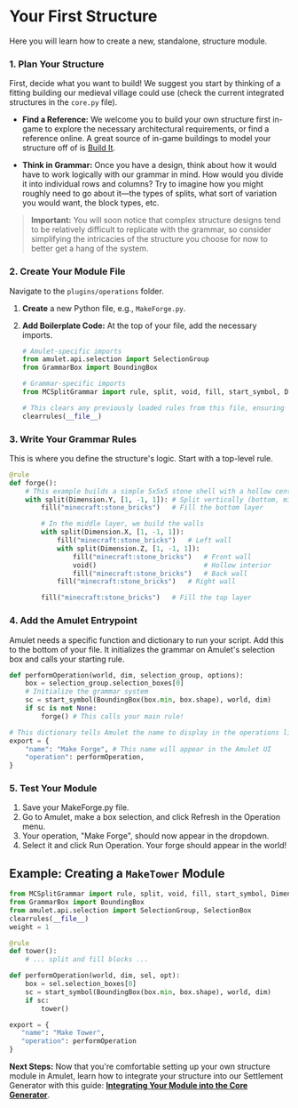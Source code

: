 # Your First Structure

Here you will learn how to create a new, standalone, structure module.

### 1. Plan Your Structure

First, decide what you want to build! We suggest you start by thinking of a fitting building our medieval village could use (check the current integrated structures in the `core.py` file).

* **Find a Reference:** We welcome you to build your own structure first in-game to explore the necessary architectural requirements, or find a reference online. A great source of in-game buildings to model your structure off of is [Build It](https://builditapp.com/).

* **Think in Grammar:** Once you have a design, think about how it would have to work logically with our grammar in mind. How would you divide it into individual rows and columns? Try to imagine how you might roughly need to go about it—the types of splits, what sort of variation you would want, the block types, etc.

 > **Important:** You will soon notice that complex structure designs tend to be relatively difficult to replicate with the grammar, so consider simplifying the intricacies of the structure you choose for now to better get a hang of the system. 

### 2. Create Your Module File
Navigate to the `plugins/operations` folder.
1.  **Create** a new Python file, e.g., `MakeForge.py`.
2.  **Add Boilerplate Code:** At the top of your file, add the necessary imports.

    ```python
    # Amulet-specific imports
    from amulet.api.selection import SelectionGroup
    from GrammarBox import BoundingBox

    # Grammar-specific imports
    from MCSplitGrammar import rule, split, void, fill, start_symbol, Dimension, clearrules

    # This clears any previously loaded rules from this file, ensuring a clean slate on refresh
    clearrules(__file__)
    ```

### 3. Write Your Grammar Rules
This is where you define the structure's logic. Start with a top-level rule.

```python
@rule
def forge():
    # This example builds a simple 5x5x5 stone shell with a hollow center
    with split(Dimension.Y, [1, -1, 1]): # Split vertically (bottom, middle, top)
        fill("minecraft:stone_bricks")   # Fill the bottom layer

        # In the middle layer, we build the walls
        with split(Dimension.X, [1, -1, 1]):
            fill("minecraft:stone_bricks")   # Left wall
            with split(Dimension.Z, [1, -1, 1]):
                fill("minecraft:stone_bricks")   # Front wall
                void()                           # Hollow interior
                fill("minecraft:stone_bricks")   # Back wall
            fill("minecraft:stone_bricks")   # Right wall

        fill("minecraft:stone_bricks")   # Fill the top layer
```
### 4. Add the Amulet Entrypoint
Amulet needs a specific function and dictionary to run your script. Add this to the bottom of your file. It initializes the grammar on Amulet's selection box and calls your starting rule.
```python
def performOperation(world, dim, selection_group, options):
    box = selection_group.selection_boxes[0]
    # Initialize the grammar system
    sc = start_symbol(BoundingBox(box.min, box.shape), world, dim)
    if sc is not None:
        forge() # This calls your main rule!

# This dictionary tells Amulet the name to display in the operations list
export = {
    "name": "Make Forge", # This name will appear in the Amulet UI
    "operation": performOperation,
}
```
### 5. Test Your Module

1. Save your MakeForge.py file.
2. Go to Amulet, make a box selection, and click Refresh in the Operation menu.
3. Your operation, "Make Forge", should now appear in the dropdown.
4. Select it and click Run Operation. Your forge should appear in the world!


## Example: Creating a `MakeTower` Module
   ```python
   from MCSplitGrammar import rule, split, void, fill, start_symbol, Dimension
   from GrammarBox import BoundingBox
   from amulet.api.selection import SelectionGroup, SelectionBox
   clearrules(__file__)
   weight = 1

   @rule
   def tower():
       # ... split and fill blocks ...

   def performOperation(world, dim, sel, opt):
       box = sel.selection_boxes[0]
       sc = start_symbol(BoundingBox(box.min, box.shape), world, dim)
       if sc:
           tower()

   export = {
      "name": "Make Tower", 
      "operation": performOperation
   }
   ```
**Next Steps:** Now that you're comfortable setting up your own structure module in Amulet, learn how to integrate your structure into our Settlement Generator with this guide: **[Integrating Your Module into the Core Generator](./INTEGRATION.md)**.